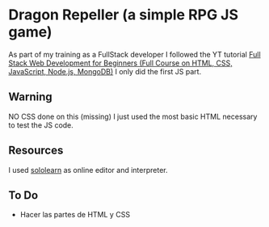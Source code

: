 # Dragon Repeller (a simple RPG JS game)
As part of my training as a FullStack developer I followed the YT tutorial [Full Stack Web Development for Beginners (Full Course on HTML, CSS, JavaScript, Node.js, MongoDB)](https://www.youtube.com/watch?v=nu_pCVPKzTk&t=14959s) I only did the first JS part.

## Warning
NO CSS done on this (missing) I just used the most basic HTML necessary to test the JS code.

## Resources
I used [sololearn](https://www.sololearn.com/es/) as online editor and interpreter. 

## To Do 
- Hacer las partes de HTML y CSS
